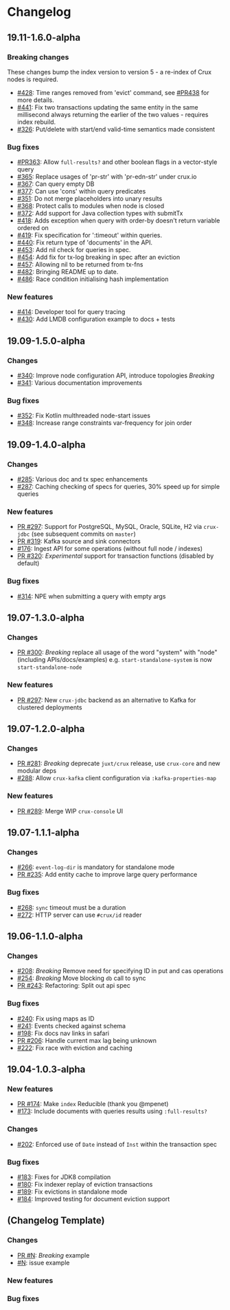 # Changelog

## 19.11-1.6.0-alpha

### Breaking changes

These changes bump the index version to version 5 - a re-index of Crux nodes is required.

* [#428](https://github.com/juxt/crux/issues/428): Time ranges removed from 'evict' command, see [#PR438](https://github.com/juxt/crux/pull/438) for more details.
* [#441](https://github.com/juxt/crux/issues/441): Fix two transactions updating the same entity in the same millisecond always returning the earlier of the two values - requires index rebuild.
* [#326](https://github.com/juxt/crux/issues/326): Put/delete with start/end valid-time semantics made consistent

### Bug fixes

* [#PR363](https://github.com/juxt/crux/pull/363): Allow `full-results?` and other boolean flags in a vector-style query
* [#365](https://github.com/juxt/crux/issues/365): Replace usages of 'pr-str' with 'pr-edn-str' under crux.io
* [#367](https://github.com/juxt/crux/issues/367): Can query empty DB
* [#377](https://github.com/juxt/crux/issues/377): Can use 'cons' within query predicates
* [#351](https://github.com/juxt/crux/issues/351): Do not merge placeholders into unary results
* [#368](https://github.com/juxt/crux/issues/368): Protect calls to modules when node is closed
* [#372](https://github.com/juxt/crux/issues/372): Add support for Java collection types with submitTx
* [#418](https://github.com/juxt/crux/issues/418): Adds exception when query with order-by doesn't return variable ordered on
* [#419](https://github.com/juxt/crux/issues/419): Fix specification for ':timeout' within queries.
* [#440](https://github.com/juxt/crux/issues/440): Fix return type of 'documents' in the API.
* [#453](https://github.com/juxt/crux/issues/453): Add nil check for queries in spec.
* [#454](https://github.com/juxt/crux/issues/454): Add fix for tx-log breaking in spec after an eviction
* [#457](https://github.com/juxt/crux/issues/457): Allowing nil to be returned from tx-fns
* [#482](https://github.com/juxt/crux/issues/482): Bringing README up to date.
* [#486](https://github.com/juxt/crux/issues/486): Race condition initialising hash implementation

### New features
* [#414](https://github.com/juxt/crux/issues/414): Developer tool for query tracing
* [#430](https://github.com/juxt/crux/issues/430): Add LMDB configuration example to docs + tests

## 19.09-1.5.0-alpha

### Changes

* [#340](https://github.com/juxt/crux/pull/340): Improve node configuration API, introduce topologies *Breaking*
* [#341](https://github.com/juxt/crux/issues/341): Various documentation improvements

### Bug fixes

* [#352](https://github.com/juxt/crux/issues/352): Fix Kotlin multhreaded node-start issues
* [#348](https://github.com/juxt/crux/issues/348): Increase range constraints var-frequency for join order

## 19.09-1.4.0-alpha

### Changes
* [#285](https://github.com/juxt/crux/issues/285): Various doc and tx spec enhancements
* [#287](https://github.com/juxt/crux/issues/287): Caching checking of specs for queries, 30% speed up for simple queries

### New features
* [PR #297](https://github.com/juxt/crux/pull/297): Support for PostgreSQL, MySQL, Oracle, SQLite, H2 via `crux-jdbc` (see subsequent commits on `master`)
* [PR #319](https://github.com/juxt/crux/pull/318): Kafka source and sink connectors
* [#176](https://github.com/juxt/crux/issues/176): Ingest API for some operations (without full node / indexes)
* [PR #320](https://github.com/juxt/crux/pull/320): *Experimental* support for transaction functions (disabled by default)

### Bug fixes
* [#314](https://github.com/juxt/crux/issues/314): NPE when submitting a query with empty args

## 19.07-1.3.0-alpha

### Changes

* [PR #300](https://github.com/juxt/crux/pull/300): *Breaking* replace all
  usage of the word "system" with "node" (including APIs/docs/examples) e.g. `start-standalone-system` is now `start-standalone-node`

### New features

* [PR #297](https://github.com/juxt/crux/pull/297): New `crux-jdbc` backend as an alternative to Kafka for clustered deployments

## 19.07-1.2.0-alpha

### Changes

* [PR #281](https://github.com/juxt/crux/pull/281): *Breaking* deprecate `juxt/crux` release, use `crux-core` and new modular deps
* [#288](https://github.com/juxt/crux/issues/288): Allow `crux-kafka` client configuration via `:kafka-properties-map`

### New features

* [PR #289](https://github.com/juxt/crux/issues/289): Merge WIP `crux-console` UI

## 19.07-1.1.1-alpha

### Changes

* [#266](https://github.com/juxt/crux/issues/266): `event-log-dir` is mandatory for standalone mode
* [PR #235](https://github.com/juxt/crux/pull/235): Add entity cache to improve large query performance

### Bug fixes

* [#268](https://github.com/juxt/crux/issues/268): `sync` timeout must be a duration
* [#272](https://github.com/juxt/crux/issues/272):  HTTP server can use `#crux/id` reader

## 19.06-1.1.0-alpha

### Changes

* [#208](https://github.com/juxt/crux/issues/208): *Breaking* Remove need for specifying ID in put and cas operations
* [#254](https://github.com/juxt/crux/issues/254): *Breaking* Move blocking `db` call to sync
* [PR #243](https://github.com/juxt/crux/pull/243): Refactoring: Split out api spec

### Bug fixes

* [#240](https://github.com/juxt/crux/issues/245): Fix using maps as ID
* [#241](https://github.com/juxt/crux/issues/241): Events checked against schema
* [#198](https://github.com/juxt/crux/issues/198): Fix docs nav links in safari
* [PR #206](https://github.com/juxt/crux/pull/206): Handle current max lag being unknown
* [#222](https://github.com/juxt/crux/issues/222): Fix race with eviction and caching

## 19.04-1.0.3-alpha

### New features

* [PR #174](https://github.com/juxt/crux/pull/174): Make `index` Reducible (thank you @mpenet)
* [#173](https://github.com/juxt/crux/issues/173): Include documents with queries results using `:full-results?`

### Changes

* [#202](https://github.com/juxt/crux/issues/202): Enforced use of `Date` instead of `Inst` within the transaction spec

### Bug fixes

* [#183](https://github.com/juxt/crux/issues/183): Fixes for JDK8 compilation
* [#180](https://github.com/juxt/crux/issues/180): Fix indexer replay of eviction transactions
* [#189](https://github.com/juxt/crux/issues/189): Fix evictions in standalone mode
* [#184](https://github.com/juxt/crux/issues/184): Improved testing for document eviction support

## (Changelog Template)

### Changes
* [PR #N](https://github.com/juxt/crux/pull/N): *Breaking* example
* [#N](https://github.com/juxt/crux/issues/N): issue example

### New features

### Bug fixes
